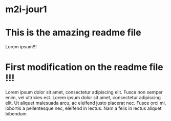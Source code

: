 # m2i-jour1

# This is the amazing readme file 
Lorem ipsum!!!

# First modification on the readme file !!!
Lorem ipsum dolor sit amet, consectetur adipiscing elit. Fusce non semper enim, vel ultricies est. Lorem ipsum dolor sit amet, consectetur adipiscing elit. Ut aliquet malesuada arcu, ac eleifend justo placerat nec. Fusce orci mi, lobortis a pellentesque nec, eleifend in lectus. Nam a felis in lectus aliquet bibendum
